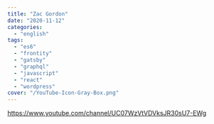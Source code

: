 ```yaml
---
title: "Zac Gordon"
date: "2020-11-12"
categories:
  - "english"
tags:
  - "es6"
  - "frontity"
  - "gatsby"
  - "graphql"
  - "javascript"
  - "react"
  - "wordpress"
cover: "/YouTube-Icon-Gray-Box.png"
---
```


https://www.youtube.com/channel/UC07WzVtVDVksJR30sU7-EWg
